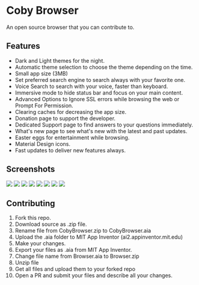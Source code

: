# Coby Browser
An open source browser that you can contribute to.

## Features
- Dark and Light themes for the night.
- Automatic theme selection to choose the theme depending on the time.
- Small app size (3MB)
- Set preferred search engine to search always with your favorite one.
- Voice Search to search with your voice, faster than keyboard.
- Immersive mode to hide status bar and focus on your main content.
- Advanced Options to Ignore SSL errors while browsing the web or Prompt For Permission.
- Clearing caches for decreasing the app size.
- Donation page to support the developer.
- Dedicated Support page to find answers to your questions immediately.
- What's new page to see what's new with the latest and past updates.
- Easter eggs for entertainment while browsing.
- Material Design icons.
- Fast updates to deliver new features always.

## Screenshots
![](https://lh3.googleusercontent.com/lNfUfiPA3WbTdw8VHk8QKhUX7m0QPDp0WtuFkdv8vdCQngZwHOCmh0RjYoSwsBVJ1pw=w1920-h909)
![](https://lh3.googleusercontent.com/PmJp_Tc19STKLfVzFqXsQc_AcGwntMNK9BUCPeI4LbYpn_PZ-sVWaM1-IsfKUeRR-DcV=w1920-h909)
![](https://lh3.googleusercontent.com/p9CSoJGyJ6wgbWNa2HNGESex2JaMX_B0HBpNRAsMcVUPpY6yV8QRc1sOWmKwNJeg7Lc=w1920-h909)
![](https://lh3.googleusercontent.com/cWlp5d9_HroDCdYSpcTtUs99716j0FFYbOYRTB65tB9MUlDc3dAI_y7DR_UdejXg7w=w1920-h909)
![](https://lh3.googleusercontent.com/KlNL8J2Ihmt1dIhHJsHv9XMRJaGpfH92EjM8SwVkmatCwN2xcV1IQsNnnmivSUfw2js=w1920-h909)
![](https://lh3.googleusercontent.com/g1YyzyPz__wTkJiJiW8ZsIHFDzz8P93hqUWElFowUDPdmVUAG5EoID3OtPlmQqrtR2fu=w1920-h909)
![](https://lh3.googleusercontent.com/sH1UIHDtVBVCCSoIYdoIh-0745-gn1zCzdSXF7U28TfvABivEAbBacS_xR-uaFtxc6Y=w1920-h909)
![](https://lh3.googleusercontent.com/PuMW9rpcqNNZHnMoxEcAxnswgv2YObvTr_LX5OddpveVXNaGtMB3I46XJC4Og6RM1i4=w1920-h909)

## Contributing
1. Fork this repo.
2. Download source as .zip file.
3. Rename file from CobyBrowser.zip to CobyBrowser.aia
4. Upload the .aia folder to MIT App Inventor (ai2.appinventor.mit.edu)
5. Make your changes.
6. Export your files as .aia from MIT App Inventor.
7. Change file name from Browser.aia to Browser.zip
8. Unzip file
9. Get all files and upload them to your forked repo
10. Open a PR and submit your files and describe all your changes.
